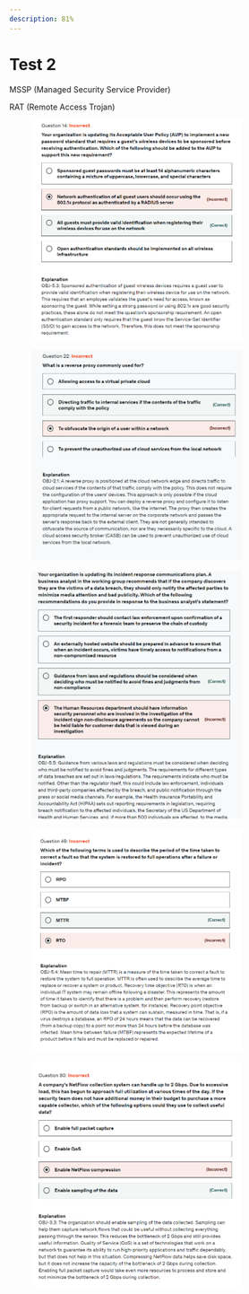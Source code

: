 ```yaml
---
description: 81%
---
```


# Test 2

MSSP (Managed Security Service Provider)&#x20;

RAT (Remote Access Trojan)

<div align="left"><figure><img src="../../.gitbook/assets/image (155).png" alt="" width="375"><figcaption></figcaption></figure></div>

<div align="left"><figure><img src="../../.gitbook/assets/image (156).png" alt="" width="375"><figcaption></figcaption></figure></div>

<div align="left"><figure><img src="../../.gitbook/assets/image (157).png" alt="" width="375"><figcaption></figcaption></figure></div>

<div align="left"><figure><img src="../../.gitbook/assets/image (158).png" alt="" width="375"><figcaption></figcaption></figure></div>

<div align="left"><figure><img src="../../.gitbook/assets/image (159).png" alt="" width="375"><figcaption></figcaption></figure></div>

